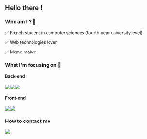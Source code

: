 
## Hello there !



### Who am I ? :man:
 
:white_check_mark: French student in computer sciences (fourth-year university level)

:white_check_mark: Web technologies lover

:white_check_mark: Meme maker


### What I'm focusing on :dart:

#### Back-end
<img src="https://img.shields.io/badge/Fastapi%20-white?logo=fastapi&style=for-the-badge"/><img src="https://img.shields.io/badge/Laravel%20-white?logo=Laravel&style=for-the-badge"/><img src="https://img.shields.io/badge/node.js%20-white?logo=node.js&style=for-the-badge"/>


#### Front-end
<img src="https://img.shields.io/badge/vuejs%20-white?&style=for-the-badge&logo=vue.js"/><img src="https://img.shields.io/badge/angular%20-white?&style=for-the-badge&logo=Angular&logoColor=red"/>

### How to contact me 

<img src="https://img.shields.io/badge/romain%20chahine%20-white?&style=for-the-badge&logo=Linkedin&logoColor=blue"/>
